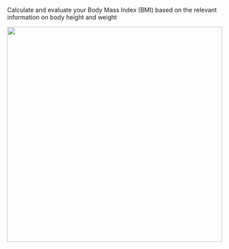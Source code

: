 Calculate and evaluate your Body Mass Index (BMI) based on the relevant information on body height and weight

<img src="https://user-images.githubusercontent.com/74523733/110235471-b67b7980-7f62-11eb-9798-9f57854aac1f.jpg" height="500"/>

